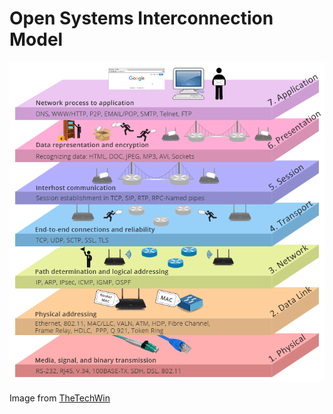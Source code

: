# Open Systems Interconnection Model

![OSI Model](images/osi-model.png)

Image from [TheTechWin](https://thetechwin.wordpress.com/2018/06/23/what-is-osi-model/)
